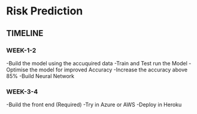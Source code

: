 # Risk Prediction

## TIMELINE

### WEEK-1-2
-Build the model using the accuquired data
-Train and Test run the Model
-Optimise the model for improved Accuracy
-Increase the accuracy above 85%
-Build Neural Network

### WEEK-3-4
-Build the front end (Required)
-Try in Azure or AWS
-Deploy in Heroku 
